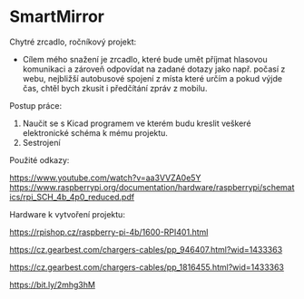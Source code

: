 # SmartMirror
Chytré zrcadlo, ročníkový projekt:

- Cílem mého snažení je zrcadlo, které bude umět příjmat hlasovou komunikaci a zároveň odpovídat na zadané dotazy jako např. počasí z webu, nejbližší autobusové spojení z místa které určím a pokud výjde čas, chtěl bych zkusit i předčítání zpráv z mobilu.

Postup práce:

1. Naučit se s Kicad programem ve kterém budu kreslit veškeré elektronické schéma k mému projektu.
2. Sestrojení 

Použité odkazy:

https://www.youtube.com/watch?v=aa3VVZA0e5Y
https://www.raspberrypi.org/documentation/hardware/raspberrypi/schematics/rpi_SCH_4b_4p0_reduced.pdf

Hardware k vytvoření projektu:

https://rpishop.cz/raspberry-pi-4b/1600-RPI401.html

https://cz.gearbest.com/chargers-cables/pp_946407.html?wid=1433363

https://cz.gearbest.com/chargers-cables/pp_1816455.html?wid=1433363

https://bit.ly/2mhg3hM
